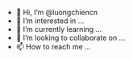 - 👋 Hi, I’m @luongchiencn
- 👀 I’m interested in ...
- 🌱 I’m currently learning ...
- 💞️ I’m looking to collaborate on ...
- 📫 How to reach me ...

<!---
luongchiencn/luongchiencn is a ✨ special ✨ repository because its `README.md` (this file) appears on your GitHub profile.
You can click the Preview link to take a look at your changes.
--->
